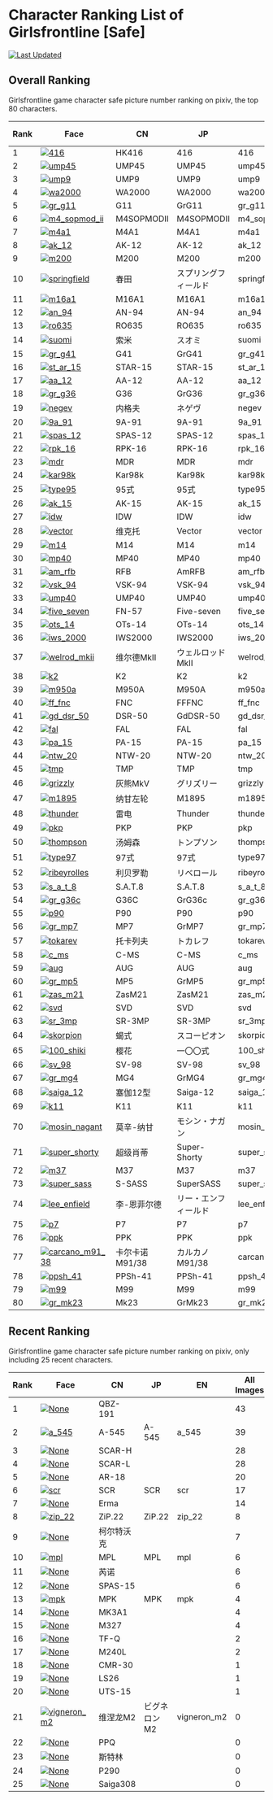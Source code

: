 # Character Ranking List of Girlsfrontline [Safe]

[![Last Updated](https://img.shields.io/endpoint?url=https://gist.githubusercontent.com/narugo1992/254442dea2e77cf46366df97f499242f/raw/data_last_update.json)](https://huggingface.co/datasets/deepghs/game_characters)

## Overall Ranking

Girlsfrontline game character safe picture number ranking on pixiv, the top 80 characters. 

|   Rank | Face                                                                                                                                                                                                                                                                                                                                                                                                                                                       | CN         | JP           | EN             |   All Images |   R18 Images |
|--------|------------------------------------------------------------------------------------------------------------------------------------------------------------------------------------------------------------------------------------------------------------------------------------------------------------------------------------------------------------------------------------------------------------------------------------------------------------|------------|--------------|----------------|--------------|--------------|
|      1 | [![416](./images/logo_416.png)](https://www.pixiv.net/en/tags/%E3%83%89%E3%83%BC%E3%83%AB%E3%82%BA%E3%83%95%E3%83%AD%E3%83%B3%E3%83%88%E3%83%A9%E3%82%A4%E3%83%B3%20%28416%20OR%20hk416%29%20-416c%20-416g11%20-416%E3%83%9E%E3%83%9E%20-45416%20-ak416%20-%E3%82%A8%E3%83%BC%E3%82%B8%E3%82%A7%E3%83%B3%E3%83%88416%20-%E6%9C%AC%E5%BD%93%E3%81%AF%E6%80%96%E3%81%84416%E6%95%99%20-%E7%89%B9%E5%B7%A5416/artworks?order=popular_d&s_mode=s_tag&mode=all) | HK416      | 416          | 416            |        11877 |         1634 |
|      2 | [![ump45](./images/logo_ump45.png)](https://www.pixiv.net/en/tags/ump45%20%E3%83%89%E3%83%BC%E3%83%AB%E3%82%BA%E3%83%95%E3%83%AD%E3%83%B3%E3%83%88%E3%83%A9%E3%82%A4%E3%83%B3/artworks?order=popular_d&s_mode=s_tag&mode=all)                                                                                                                                                                                                                              | UMP45      | UMP45        | ump45          |         8118 |          861 |
|      3 | [![ump9](./images/logo_ump9.png)](https://www.pixiv.net/en/tags/ump9%20%E3%83%89%E3%83%BC%E3%83%AB%E3%82%BA%E3%83%95%E3%83%AD%E3%83%B3%E3%83%88%E3%83%A9%E3%82%A4%E3%83%B3/artworks?order=popular_d&s_mode=s_tag&mode=all)                                                                                                                                                                                                                                 | UMP9       | UMP9         | ump9           |         4740 |          451 |
|      4 | [![wa2000](./images/logo_wa2000.png)](https://www.pixiv.net/en/tags/wa2000%20%E3%83%89%E3%83%BC%E3%83%AB%E3%82%BA%E3%83%95%E3%83%AD%E3%83%B3%E3%83%88%E3%83%A9%E3%82%A4%E3%83%B3/artworks?order=popular_d&s_mode=s_tag&mode=all)                                                                                                                                                                                                                           | WA2000     | WA2000       | wa2000         |         4003 |          511 |
|      5 | [![gr_g11](./images/logo_gr_g11.png)](https://www.pixiv.net/en/tags/%E3%83%89%E3%83%BC%E3%83%AB%E3%82%BA%E3%83%95%E3%83%AD%E3%83%B3%E3%83%88%E3%83%A9%E3%82%A4%E3%83%B3%20%28g11%20OR%20gr_g11%20OR%20grg11%29/artworks?order=popular_d&s_mode=s_tag&mode=all)                                                                                                                                                                                             | G11        | GrG11        | gr_g11         |         3676 |          276 |
|      6 | [![m4_sopmod_ii](./images/logo_m4_sopmod_ii.png)](https://www.pixiv.net/en/tags/%E3%83%89%E3%83%BC%E3%83%AB%E3%82%BA%E3%83%95%E3%83%AD%E3%83%B3%E3%83%88%E3%83%A9%E3%82%A4%E3%83%B3%20%28m4_sopmod_ii%20OR%20m4sopmodii%29%20-m4sopmodiijr/artworks?order=popular_d&s_mode=s_tag&mode=all)                                                                                                                                                                 | M4SOPMODII | M4SOPMODII   | m4_sopmod_ii   |         3109 |          251 |
|      7 | [![m4a1](./images/logo_m4a1.png)](https://www.pixiv.net/en/tags/m4a1%20%E3%83%89%E3%83%BC%E3%83%AB%E3%82%BA%E3%83%95%E3%83%AD%E3%83%B3%E3%83%88%E3%83%A9%E3%82%A4%E3%83%B3%20-m4a1_mod3/artworks?order=popular_d&s_mode=s_tag&mode=all)                                                                                                                                                                                                                    | M4A1       | M4A1         | m4a1           |         3011 |          270 |
|      8 | [![ak_12](./images/logo_ak_12.png)](https://www.pixiv.net/en/tags/%E3%83%89%E3%83%BC%E3%83%AB%E3%82%BA%E3%83%95%E3%83%AD%E3%83%B3%E3%83%88%E3%83%A9%E3%82%A4%E3%83%B3%20%28ak-12%20OR%20ak_12%29/artworks?order=popular_d&s_mode=s_tag&mode=all)                                                                                                                                                                                                           | AK-12      | AK-12        | ak_12          |         2742 |          327 |
|      9 | [![m200](./images/logo_m200.png)](https://www.pixiv.net/en/tags/m200%20%E3%83%89%E3%83%BC%E3%83%AB%E3%82%BA%E3%83%95%E3%83%AD%E3%83%B3%E3%83%88%E3%83%A9%E3%82%A4%E3%83%B3/artworks?order=popular_d&s_mode=s_tag&mode=all)                                                                                                                                                                                                                                 | M200       | M200         | m200           |         2742 |          297 |
|     10 | [![springfield](./images/logo_springfield.png)](https://www.pixiv.net/en/tags/%E3%83%89%E3%83%BC%E3%83%AB%E3%82%BA%E3%83%95%E3%83%AD%E3%83%B3%E3%83%88%E3%83%A9%E3%82%A4%E3%83%B3%20%28springfield%20OR%20%E3%82%B9%E3%83%97%E3%83%AA%E3%83%B3%E3%82%B0%E3%83%95%E3%82%A3%E3%83%BC%E3%83%AB%E3%83%89%20OR%20%E6%98%A5%E7%94%B0%29%20-%E6%98%A5%E7%94%B0springfield/artworks?order=popular_d&s_mode=s_tag&mode=all)                                         | 春田         | スプリングフィールド   | springfield    |         2710 |          400 |
|     11 | [![m16a1](./images/logo_m16a1.png)](https://www.pixiv.net/en/tags/m16a1%20%E3%83%89%E3%83%BC%E3%83%AB%E3%82%BA%E3%83%95%E3%83%AD%E3%83%B3%E3%83%88%E3%83%A9%E3%82%A4%E3%83%B3/artworks?order=popular_d&s_mode=s_tag&mode=all)                                                                                                                                                                                                                              | M16A1      | M16A1        | m16a1          |         2633 |          196 |
|     12 | [![an_94](./images/logo_an_94.png)](https://www.pixiv.net/en/tags/%E3%83%89%E3%83%BC%E3%83%AB%E3%82%BA%E3%83%95%E3%83%AD%E3%83%B3%E3%83%88%E3%83%A9%E3%82%A4%E3%83%B3%20%28an-94%20OR%20an_94%29/artworks?order=popular_d&s_mode=s_tag&mode=all)                                                                                                                                                                                                           | AN-94      | AN-94        | an_94          |         2301 |          208 |
|     13 | [![ro635](./images/logo_ro635.png)](https://www.pixiv.net/en/tags/ro635%20%E3%83%89%E3%83%BC%E3%83%AB%E3%82%BA%E3%83%95%E3%83%AD%E3%83%B3%E3%83%88%E3%83%A9%E3%82%A4%E3%83%B3/artworks?order=popular_d&s_mode=s_tag&mode=all)                                                                                                                                                                                                                              | RO635      | RO635        | ro635          |         1990 |          253 |
|     14 | [![suomi](./images/logo_suomi.png)](https://www.pixiv.net/en/tags/%E3%83%89%E3%83%BC%E3%83%AB%E3%82%BA%E3%83%95%E3%83%AD%E3%83%B3%E3%83%88%E3%83%A9%E3%82%A4%E3%83%B3%20%28suomi%20OR%20%E3%82%B9%E3%82%AA%E3%83%9F%20OR%20%E7%B4%A2%E7%B1%B3%29/artworks?order=popular_d&s_mode=s_tag&mode=all)                                                                                                                                                           | 索米         | スオミ          | suomi          |         1821 |          288 |
|     15 | [![gr_g41](./images/logo_gr_g41.png)](https://www.pixiv.net/en/tags/%E3%83%89%E3%83%BC%E3%83%AB%E3%82%BA%E3%83%95%E3%83%AD%E3%83%B3%E3%83%88%E3%83%A9%E3%82%A4%E3%83%B3%20%28g41%20OR%20gr_g41%20OR%20grg41%29/artworks?order=popular_d&s_mode=s_tag&mode=all)                                                                                                                                                                                             | G41        | GrG41        | gr_g41         |         1661 |          268 |
|     16 | [![st_ar_15](./images/logo_st_ar_15.png)](https://www.pixiv.net/en/tags/%E3%83%89%E3%83%BC%E3%83%AB%E3%82%BA%E3%83%95%E3%83%AD%E3%83%B3%E3%83%88%E3%83%A9%E3%82%A4%E3%83%B3%20%28st_ar_15%20OR%20star-15%29%20-star-15_mod3/artworks?order=popular_d&s_mode=s_tag&mode=all)                                                                                                                                                                                | STAR-15    | STAR-15      | st_ar_15       |         1639 |          135 |
|     17 | [![aa_12](./images/logo_aa_12.png)](https://www.pixiv.net/en/tags/%E3%83%89%E3%83%BC%E3%83%AB%E3%82%BA%E3%83%95%E3%83%AD%E3%83%B3%E3%83%88%E3%83%A9%E3%82%A4%E3%83%B3%20%28aa-12%20OR%20aa_12%29/artworks?order=popular_d&s_mode=s_tag&mode=all)                                                                                                                                                                                                           | AA-12      | AA-12        | aa_12          |         1491 |          140 |
|     18 | [![gr_g36](./images/logo_gr_g36.png)](https://www.pixiv.net/en/tags/%E3%83%89%E3%83%BC%E3%83%AB%E3%82%BA%E3%83%95%E3%83%AD%E3%83%B3%E3%83%88%E3%83%A9%E3%82%A4%E3%83%B3%20%28g36%20OR%20gr_g36%20OR%20grg36%29%20-g36c%20-gr_g36c%20-grg36c%20-mg36/artworks?order=popular_d&s_mode=s_tag&mode=all)                                                                                                                                                        | G36        | GrG36        | gr_g36         |         1467 |          142 |
|     19 | [![negev](./images/logo_negev.png)](https://www.pixiv.net/en/tags/%E3%83%89%E3%83%BC%E3%83%AB%E3%82%BA%E3%83%95%E3%83%AD%E3%83%B3%E3%83%88%E3%83%A9%E3%82%A4%E3%83%B3%20%28negev%20OR%20%E3%83%8D%E3%82%B2%E3%83%B4%20OR%20%E5%86%85%E6%A0%BC%E5%A4%AB%29/artworks?order=popular_d&s_mode=s_tag&mode=all)                                                                                                                                                  | 内格夫        | ネゲヴ          | negev          |         1376 |          187 |
|     20 | [![9a_91](./images/logo_9a_91.png)](https://www.pixiv.net/en/tags/%E3%83%89%E3%83%BC%E3%83%AB%E3%82%BA%E3%83%95%E3%83%AD%E3%83%B3%E3%83%88%E3%83%A9%E3%82%A4%E3%83%B3%20%289a-91%20OR%209a_91%29/artworks?order=popular_d&s_mode=s_tag&mode=all)                                                                                                                                                                                                           | 9A-91      | 9A-91        | 9a_91          |         1267 |          230 |
|     21 | [![spas_12](./images/logo_spas_12.png)](https://www.pixiv.net/en/tags/%E3%83%89%E3%83%BC%E3%83%AB%E3%82%BA%E3%83%95%E3%83%AD%E3%83%B3%E3%83%88%E3%83%A9%E3%82%A4%E3%83%B3%20%28spas-12%20OR%20spas_12%29/artworks?order=popular_d&s_mode=s_tag&mode=all)                                                                                                                                                                                                   | SPAS-12    | SPAS-12      | spas_12        |         1200 |          211 |
|     22 | [![rpk_16](./images/logo_rpk_16.png)](https://www.pixiv.net/en/tags/%E3%83%89%E3%83%BC%E3%83%AB%E3%82%BA%E3%83%95%E3%83%AD%E3%83%B3%E3%83%88%E3%83%A9%E3%82%A4%E3%83%B3%20%28rpk-16%20OR%20rpk_16%29/artworks?order=popular_d&s_mode=s_tag&mode=all)                                                                                                                                                                                                       | RPK-16     | RPK-16       | rpk_16         |         1170 |          194 |
|     23 | [![mdr](./images/logo_mdr.png)](https://www.pixiv.net/en/tags/mdr%20%E3%83%89%E3%83%BC%E3%83%AB%E3%82%BA%E3%83%95%E3%83%AD%E3%83%B3%E3%83%88%E3%83%A9%E3%82%A4%E3%83%B3/artworks?order=popular_d&s_mode=s_tag&mode=all)                                                                                                                                                                                                                                    | MDR        | MDR          | mdr            |         1122 |          114 |
|     24 | [![kar98k](./images/logo_kar98k.png)](https://www.pixiv.net/en/tags/kar98k%20%E3%83%89%E3%83%BC%E3%83%AB%E3%82%BA%E3%83%95%E3%83%AD%E3%83%B3%E3%83%88%E3%83%A9%E3%82%A4%E3%83%B3/artworks?order=popular_d&s_mode=s_tag&mode=all)                                                                                                                                                                                                                           | Kar98k     | Kar98k       | kar98k         |         1121 |           72 |
|     25 | [![type95](./images/logo_type95.png)](https://www.pixiv.net/en/tags/%E3%83%89%E3%83%BC%E3%83%AB%E3%82%BA%E3%83%95%E3%83%AD%E3%83%B3%E3%83%88%E3%83%A9%E3%82%A4%E3%83%B3%20%2895%E5%BC%8F%20OR%20type95%29/artworks?order=popular_d&s_mode=s_tag&mode=all)                                                                                                                                                                                                  | 95式        | 95式          | type95         |         1120 |          330 |
|     26 | [![ak_15](./images/logo_ak_15.png)](https://www.pixiv.net/en/tags/%E3%83%89%E3%83%BC%E3%83%AB%E3%82%BA%E3%83%95%E3%83%AD%E3%83%B3%E3%83%88%E3%83%A9%E3%82%A4%E3%83%B3%20%28ak-15%20OR%20ak_15%29/artworks?order=popular_d&s_mode=s_tag&mode=all)                                                                                                                                                                                                           | AK-15      | AK-15        | ak_15          |         1117 |          188 |
|     27 | [![idw](./images/logo_idw.png)](https://www.pixiv.net/en/tags/idw%20%E3%83%89%E3%83%BC%E3%83%AB%E3%82%BA%E3%83%95%E3%83%AD%E3%83%B3%E3%83%88%E3%83%A9%E3%82%A4%E3%83%B3/artworks?order=popular_d&s_mode=s_tag&mode=all)                                                                                                                                                                                                                                    | IDW        | IDW          | idw            |         1050 |           44 |
|     28 | [![vector](./images/logo_vector.png)](https://www.pixiv.net/en/tags/%E3%83%89%E3%83%BC%E3%83%AB%E3%82%BA%E3%83%95%E3%83%AD%E3%83%B3%E3%83%88%E3%83%A9%E3%82%A4%E3%83%B3%20%28vector%20OR%20%E7%BB%B4%E5%85%8B%E6%89%98%29%20-%E3%82%A8%E3%83%BC%E3%82%B8%E3%82%A7%E3%83%B3%E3%83%88vector/artworks?order=popular_d&s_mode=s_tag&mode=all)                                                                                                                  | 维克托        | Vector       | vector         |         1003 |          165 |
|     29 | [![m14](./images/logo_m14.png)](https://www.pixiv.net/en/tags/m14%20%E3%83%89%E3%83%BC%E3%83%AB%E3%82%BA%E3%83%95%E3%83%AD%E3%83%B3%E3%83%88%E3%83%A9%E3%82%A4%E3%83%B3/artworks?order=popular_d&s_mode=s_tag&mode=all)                                                                                                                                                                                                                                    | M14        | M14          | m14            |          956 |           68 |
|     30 | [![mp40](./images/logo_mp40.png)](https://www.pixiv.net/en/tags/mp40%20%E3%83%89%E3%83%BC%E3%83%AB%E3%82%BA%E3%83%95%E3%83%AD%E3%83%B3%E3%83%88%E3%83%A9%E3%82%A4%E3%83%B3%20-ump40/artworks?order=popular_d&s_mode=s_tag&mode=all)                                                                                                                                                                                                                        | MP40       | MP40         | mp40           |          954 |          137 |
|     31 | [![am_rfb](./images/logo_am_rfb.png)](https://www.pixiv.net/en/tags/%E3%83%89%E3%83%BC%E3%83%AB%E3%82%BA%E3%83%95%E3%83%AD%E3%83%B3%E3%83%88%E3%83%A9%E3%82%A4%E3%83%B3%20%28am_rfb%20OR%20amrfb%20OR%20rfb%29/artworks?order=popular_d&s_mode=s_tag&mode=all)                                                                                                                                                                                             | RFB        | AmRFB        | am_rfb         |          938 |           78 |
|     32 | [![vsk_94](./images/logo_vsk_94.png)](https://www.pixiv.net/en/tags/%E3%83%89%E3%83%BC%E3%83%AB%E3%82%BA%E3%83%95%E3%83%AD%E3%83%B3%E3%83%88%E3%83%A9%E3%82%A4%E3%83%B3%20%28vsk-94%20OR%20vsk_94%29/artworks?order=popular_d&s_mode=s_tag&mode=all)                                                                                                                                                                                                       | VSK-94     | VSK-94       | vsk_94         |          924 |          300 |
|     33 | [![ump40](./images/logo_ump40.png)](https://www.pixiv.net/en/tags/ump40%20%E3%83%89%E3%83%BC%E3%83%AB%E3%82%BA%E3%83%95%E3%83%AD%E3%83%B3%E3%83%88%E3%83%A9%E3%82%A4%E3%83%B3/artworks?order=popular_d&s_mode=s_tag&mode=all)                                                                                                                                                                                                                              | UMP40      | UMP40        | ump40          |          907 |           70 |
|     34 | [![five_seven](./images/logo_five_seven.png)](https://www.pixiv.net/en/tags/%E3%83%89%E3%83%BC%E3%83%AB%E3%82%BA%E3%83%95%E3%83%AD%E3%83%B3%E3%83%88%E3%83%A9%E3%82%A4%E3%83%B3%20%28five-seven%20OR%20five_seven%20OR%20fn-57%29/artworks?order=popular_d&s_mode=s_tag&mode=all)                                                                                                                                                                          | FN-57      | Five-seven   | five_seven     |          873 |          146 |
|     35 | [![ots_14](./images/logo_ots_14.png)](https://www.pixiv.net/en/tags/%E3%83%89%E3%83%BC%E3%83%AB%E3%82%BA%E3%83%95%E3%83%AD%E3%83%B3%E3%83%88%E3%83%A9%E3%82%A4%E3%83%B3%20%28ots-14%20OR%20ots_14%29/artworks?order=popular_d&s_mode=s_tag&mode=all)                                                                                                                                                                                                       | OTs-14     | OTs-14       | ots_14         |          844 |          118 |
|     36 | [![iws_2000](./images/logo_iws_2000.png)](https://www.pixiv.net/en/tags/%E3%83%89%E3%83%BC%E3%83%AB%E3%82%BA%E3%83%95%E3%83%AD%E3%83%B3%E3%83%88%E3%83%A9%E3%82%A4%E3%83%B3%20%28iws2000%20OR%20iws_2000%29/artworks?order=popular_d&s_mode=s_tag&mode=all)                                                                                                                                                                                                | IWS2000    | IWS2000      | iws_2000       |          837 |           68 |
|     37 | [![welrod_mkii](./images/logo_welrod_mkii.png)](https://www.pixiv.net/en/tags/%E3%83%89%E3%83%BC%E3%83%AB%E3%82%BA%E3%83%95%E3%83%AD%E3%83%B3%E3%83%88%E3%83%A9%E3%82%A4%E3%83%B3%20%28welrod_mkii%20OR%20%E3%82%A6%E3%82%A7%E3%83%AB%E3%83%AD%E3%83%83%E3%83%89mkii%20OR%20%E7%BB%B4%E5%B0%94%E5%BE%B7mk%E2%85%B1%29/artworks?order=popular_d&s_mode=s_tag&mode=all)                                                                                      | 维尔德MkⅡ     | ウェルロッドMkII   | welrod_mkii    |          824 |          110 |
|     38 | [![k2](./images/logo_k2.png)](https://www.pixiv.net/en/tags/k2%20%E3%83%89%E3%83%BC%E3%83%AB%E3%82%BA%E3%83%95%E3%83%AD%E3%83%B3%E3%83%88%E3%83%A9%E3%82%A4%E3%83%B3%20-grmk23%20-hk21%20-hk23%20-mk23%20-%E7%BB%B4%E5%B0%94%E5%BE%B7mk2/artworks?order=popular_d&s_mode=s_tag&mode=all)                                                                                                                                                                   | K2         | K2           | k2             |          814 |           81 |
|     39 | [![m950a](./images/logo_m950a.png)](https://www.pixiv.net/en/tags/m950a%20%E3%83%89%E3%83%BC%E3%83%AB%E3%82%BA%E3%83%95%E3%83%AD%E3%83%B3%E3%83%88%E3%83%A9%E3%82%A4%E3%83%B3/artworks?order=popular_d&s_mode=s_tag&mode=all)                                                                                                                                                                                                                              | M950A      | M950A        | m950a          |          812 |           71 |
|     40 | [![ff_fnc](./images/logo_ff_fnc.png)](https://www.pixiv.net/en/tags/%E3%83%89%E3%83%BC%E3%83%AB%E3%82%BA%E3%83%95%E3%83%AD%E3%83%B3%E3%83%88%E3%83%A9%E3%82%A4%E3%83%B3%20%28ff_fnc%20OR%20fffnc%20OR%20fnc%29/artworks?order=popular_d&s_mode=s_tag&mode=all)                                                                                                                                                                                             | FNC        | FFFNC        | ff_fnc         |          805 |           45 |
|     41 | [![gd_dsr_50](./images/logo_gd_dsr_50.png)](https://www.pixiv.net/en/tags/%E3%83%89%E3%83%BC%E3%83%AB%E3%82%BA%E3%83%95%E3%83%AD%E3%83%B3%E3%83%88%E3%83%A9%E3%82%A4%E3%83%B3%20%28dsr-50%20OR%20gd_dsr_50%20OR%20gddsr-50%29/artworks?order=popular_d&s_mode=s_tag&mode=all)                                                                                                                                                                              | DSR-50     | GdDSR-50     | gd_dsr_50      |          796 |          193 |
|     42 | [![fal](./images/logo_fal.png)](https://www.pixiv.net/en/tags/fal%20%E3%83%89%E3%83%BC%E3%83%AB%E3%82%BA%E3%83%95%E3%83%AD%E3%83%B3%E3%83%88%E3%83%A9%E3%82%A4%E3%83%B3%20-falcon/artworks?order=popular_d&s_mode=s_tag&mode=all)                                                                                                                                                                                                                          | FAL        | FAL          | fal            |          761 |          134 |
|     43 | [![pa_15](./images/logo_pa_15.png)](https://www.pixiv.net/en/tags/%E3%83%89%E3%83%BC%E3%83%AB%E3%82%BA%E3%83%95%E3%83%AD%E3%83%B3%E3%83%88%E3%83%A9%E3%82%A4%E3%83%B3%20%28pa-15%20OR%20pa_15%29/artworks?order=popular_d&s_mode=s_tag&mode=all)                                                                                                                                                                                                           | PA-15      | PA-15        | pa_15          |          752 |          168 |
|     44 | [![ntw_20](./images/logo_ntw_20.png)](https://www.pixiv.net/en/tags/%E3%83%89%E3%83%BC%E3%83%AB%E3%82%BA%E3%83%95%E3%83%AD%E3%83%B3%E3%83%88%E3%83%A9%E3%82%A4%E3%83%B3%20%28ntw-20%20OR%20ntw_20%29/artworks?order=popular_d&s_mode=s_tag&mode=all)                                                                                                                                                                                                       | NTW-20     | NTW-20       | ntw_20         |          746 |           70 |
|     45 | [![tmp](./images/logo_tmp.png)](https://www.pixiv.net/en/tags/tmp%20%E3%83%89%E3%83%BC%E3%83%AB%E3%82%BA%E3%83%95%E3%83%AD%E3%83%B3%E3%83%88%E3%83%A9%E3%82%A4%E3%83%B3/artworks?order=popular_d&s_mode=s_tag&mode=all)                                                                                                                                                                                                                                    | TMP        | TMP          | tmp            |          712 |           87 |
|     46 | [![grizzly](./images/logo_grizzly.png)](https://www.pixiv.net/en/tags/%E3%83%89%E3%83%BC%E3%83%AB%E3%82%BA%E3%83%95%E3%83%AD%E3%83%B3%E3%83%88%E3%83%A9%E3%82%A4%E3%83%B3%20%28grizzly%20OR%20%E3%82%B0%E3%83%AA%E3%82%BA%E3%83%AA%E3%83%BC%20OR%20%E7%81%B0%E7%86%8Amkv%20OR%20%E7%81%B0%E7%86%8Amk%E2%85%B4%29%20-grizzly_mark_v%20-grizzlymkv%20-%E3%82%B0%E3%83%AA%E3%82%BA%E3%83%AA%E3%83%BCmkv/artworks?order=popular_d&s_mode=s_tag&mode=all)       | 灰熊MkⅤ      | グリズリー        | grizzly        |          689 |          119 |
|     47 | [![m1895](./images/logo_m1895.png)](https://www.pixiv.net/en/tags/%E3%83%89%E3%83%BC%E3%83%AB%E3%82%BA%E3%83%95%E3%83%AD%E3%83%B3%E3%83%88%E3%83%A9%E3%82%A4%E3%83%B3%20%28m1895%20OR%20%E7%BA%B3%E7%94%98%E5%B7%A6%E8%BD%AE%29%20-m1895_cb%20-m1895cb%20-%E3%83%8A%E3%82%AC%E3%83%B3m1895/artworks?order=popular_d&s_mode=s_tag&mode=all)                                                                                                                 | 纳甘左轮       | M1895        | m1895          |          678 |           59 |
|     48 | [![thunder](./images/logo_thunder.png)](https://www.pixiv.net/en/tags/%E3%83%89%E3%83%BC%E3%83%AB%E3%82%BA%E3%83%95%E3%83%AD%E3%83%B3%E3%83%88%E3%83%A9%E3%82%A4%E3%83%B3%20%28thunder%20OR%20%E9%9B%B7%E7%94%B5%29%20-thunder50/artworks?order=popular_d&s_mode=s_tag&mode=all)                                                                                                                                                                           | 雷电         | Thunder      | thunder        |          645 |           50 |
|     49 | [![pkp](./images/logo_pkp.png)](https://www.pixiv.net/en/tags/pkp%20%E3%83%89%E3%83%BC%E3%83%AB%E3%82%BA%E3%83%95%E3%83%AD%E3%83%B3%E3%83%88%E3%83%A9%E3%82%A4%E3%83%B3/artworks?order=popular_d&s_mode=s_tag&mode=all)                                                                                                                                                                                                                                    | PKP        | PKP          | pkp            |          640 |           83 |
|     50 | [![thompson](./images/logo_thompson.png)](https://www.pixiv.net/en/tags/%E3%83%89%E3%83%BC%E3%83%AB%E3%82%BA%E3%83%95%E3%83%AD%E3%83%B3%E3%83%88%E3%83%A9%E3%82%A4%E3%83%B3%20%28thompson%20OR%20%E3%83%88%E3%83%B3%E3%83%97%E3%82%BD%E3%83%B3%20OR%20%E6%B1%A4%E5%A7%86%E6%A3%AE%29%20-thompsoncontender/artworks?order=popular_d&s_mode=s_tag&mode=all)                                                                                                  | 汤姆森        | トンプソン        | thompson       |          599 |           66 |
|     51 | [![type97](./images/logo_type97.png)](https://www.pixiv.net/en/tags/%E3%83%89%E3%83%BC%E3%83%AB%E3%82%BA%E3%83%95%E3%83%AD%E3%83%B3%E3%83%88%E3%83%A9%E3%82%A4%E3%83%B3%20%2897%E5%BC%8F%20OR%20type97%29%20-97%E5%BC%8F%E6%95%A3%20-97%E5%BC%8F%E8%87%AA%E5%8B%95%E6%AD%A5%E6%A7%8D%20-97%E5%BC%8F%E9%9C%B0/artworks?order=popular_d&s_mode=s_tag&mode=all)                                                                                               | 97式        | 97式          | type97         |          586 |          147 |
|     52 | [![ribeyrolles](./images/logo_ribeyrolles.png)](https://www.pixiv.net/en/tags/%E3%83%89%E3%83%BC%E3%83%AB%E3%82%BA%E3%83%95%E3%83%AD%E3%83%B3%E3%83%88%E3%83%A9%E3%82%A4%E3%83%B3%20%28ribeyrolles%20OR%20%E3%83%AA%E3%83%99%E3%83%AD%E3%83%BC%E3%83%AB%20OR%20%E5%88%A9%E8%B4%9D%E7%BD%97%E5%8B%92%29%20-ribeyrolles1918%20-%E5%88%A9%E8%B4%9D%E7%BD%97%E5%8B%921918/artworks?order=popular_d&s_mode=s_tag&mode=all)                                      | 利贝罗勒       | リベロール        | ribeyrolles    |          580 |           35 |
|     53 | [![s_a_t_8](./images/logo_s_a_t_8.png)](https://www.pixiv.net/en/tags/%E3%83%89%E3%83%BC%E3%83%AB%E3%82%BA%E3%83%95%E3%83%AD%E3%83%B3%E3%83%88%E3%83%A9%E3%82%A4%E3%83%B3%20%28s.a.t.8%20OR%20s_a_t_8%29/artworks?order=popular_d&s_mode=s_tag&mode=all)                                                                                                                                                                                                   | S.A.T.8    | S.A.T.8      | s_a_t_8        |          578 |           37 |
|     54 | [![gr_g36c](./images/logo_gr_g36c.png)](https://www.pixiv.net/en/tags/%E3%83%89%E3%83%BC%E3%83%AB%E3%82%BA%E3%83%95%E3%83%AD%E3%83%B3%E3%83%88%E3%83%A9%E3%82%A4%E3%83%B3%20%28g36c%20OR%20gr_g36c%20OR%20grg36c%29/artworks?order=popular_d&s_mode=s_tag&mode=all)                                                                                                                                                                                        | G36C       | GrG36c       | gr_g36c        |          573 |           85 |
|     55 | [![p90](./images/logo_p90.png)](https://www.pixiv.net/en/tags/p90%20%E3%83%89%E3%83%BC%E3%83%AB%E3%82%BA%E3%83%95%E3%83%AD%E3%83%B3%E3%83%88%E3%83%A9%E3%82%A4%E3%83%B3/artworks?order=popular_d&s_mode=s_tag&mode=all)                                                                                                                                                                                                                                    | P90        | P90          | p90            |          573 |           64 |
|     56 | [![gr_mp7](./images/logo_gr_mp7.png)](https://www.pixiv.net/en/tags/%E3%83%89%E3%83%BC%E3%83%AB%E3%82%BA%E3%83%95%E3%83%AD%E3%83%B3%E3%83%88%E3%83%A9%E3%82%A4%E3%83%B3%20%28gr_mp7%20OR%20grmp7%20OR%20mp7%29/artworks?order=popular_d&s_mode=s_tag&mode=all)                                                                                                                                                                                             | MP7        | GrMP7        | gr_mp7         |          528 |           53 |
|     57 | [![tokarev](./images/logo_tokarev.png)](https://www.pixiv.net/en/tags/%E3%83%89%E3%83%BC%E3%83%AB%E3%82%BA%E3%83%95%E3%83%AD%E3%83%B3%E3%83%88%E3%83%A9%E3%82%A4%E3%83%B3%20%28tokarev%20OR%20%E3%83%88%E3%82%AB%E3%83%AC%E3%83%95%20OR%20%E6%89%98%E5%8D%A1%E5%88%97%E5%A4%AB%29%20-tokarev_tt30/artworks?order=popular_d&s_mode=s_tag&mode=all)                                                                                                          | 托卡列夫       | トカレフ         | tokarev        |          522 |           62 |
|     58 | [![c_ms](./images/logo_c_ms.png)](https://www.pixiv.net/en/tags/%E3%83%89%E3%83%BC%E3%83%AB%E3%82%BA%E3%83%95%E3%83%AD%E3%83%B3%E3%83%88%E3%83%A9%E3%82%A4%E3%83%B3%20%28c-ms%20OR%20c_ms%29/artworks?order=popular_d&s_mode=s_tag&mode=all)                                                                                                                                                                                                               | C-MS       | C-MS         | c_ms           |          493 |           34 |
|     59 | [![aug](./images/logo_aug.png)](https://www.pixiv.net/en/tags/aug%20%E3%83%89%E3%83%BC%E3%83%AB%E3%82%BA%E3%83%95%E3%83%AD%E3%83%B3%E3%83%88%E3%83%A9%E3%82%A4%E3%83%B3%20-aug_para%20-augpara/artworks?order=popular_d&s_mode=s_tag&mode=all)                                                                                                                                                                                                             | AUG        | AUG          | aug            |          491 |           32 |
|     60 | [![gr_mp5](./images/logo_gr_mp5.png)](https://www.pixiv.net/en/tags/%E3%83%89%E3%83%BC%E3%83%AB%E3%82%BA%E3%83%95%E3%83%AD%E3%83%B3%E3%83%88%E3%83%A9%E3%82%A4%E3%83%B3%20%28gr_mp5%20OR%20grmp5%20OR%20mp5%29/artworks?order=popular_d&s_mode=s_tag&mode=all)                                                                                                                                                                                             | MP5        | GrMP5        | gr_mp5         |          487 |           47 |
|     61 | [![zas_m21](./images/logo_zas_m21.png)](https://www.pixiv.net/en/tags/%E3%83%89%E3%83%BC%E3%83%AB%E3%82%BA%E3%83%95%E3%83%AD%E3%83%B3%E3%83%88%E3%83%A9%E3%82%A4%E3%83%B3%20%28zas_m21%20OR%20zasm21%29/artworks?order=popular_d&s_mode=s_tag&mode=all)                                                                                                                                                                                                    | ZasM21     | ZasM21       | zas_m21        |          468 |           21 |
|     62 | [![svd](./images/logo_svd.png)](https://www.pixiv.net/en/tags/svd%20%E3%83%89%E3%83%BC%E3%83%AB%E3%82%BA%E3%83%95%E3%83%AD%E3%83%B3%E3%83%88%E3%83%A9%E3%82%A4%E3%83%B3/artworks?order=popular_d&s_mode=s_tag&mode=all)                                                                                                                                                                                                                                    | SVD        | SVD          | svd            |          465 |           46 |
|     63 | [![sr_3mp](./images/logo_sr_3mp.png)](https://www.pixiv.net/en/tags/%E3%83%89%E3%83%BC%E3%83%AB%E3%82%BA%E3%83%95%E3%83%AD%E3%83%B3%E3%83%88%E3%83%A9%E3%82%A4%E3%83%B3%20%28sr-3mp%20OR%20sr_3mp%29/artworks?order=popular_d&s_mode=s_tag&mode=all)                                                                                                                                                                                                       | SR-3MP     | SR-3MP       | sr_3mp         |          460 |           71 |
|     64 | [![skorpion](./images/logo_skorpion.png)](https://www.pixiv.net/en/tags/%E3%83%89%E3%83%BC%E3%83%AB%E3%82%BA%E3%83%95%E3%83%AD%E3%83%B3%E3%83%88%E3%83%A9%E3%82%A4%E3%83%B3%20%28skorpion%20OR%20%E3%82%B9%E3%82%B3%E3%83%BC%E3%83%94%E3%82%AA%E3%83%B3%20OR%20%E8%9D%8E%E5%BC%8F%29%20-%E3%81%99%E3%81%93%E3%81%99%E3%81%93%E3%82%B9%E3%82%B3%E3%83%BC%E3%83%94%E3%82%AA%E3%83%B3/artworks?order=popular_d&s_mode=s_tag&mode=all)                         | 蝎式         | スコーピオン       | skorpion       |          453 |           29 |
|     65 | [![100_shiki](./images/logo_100_shiki.png)](https://www.pixiv.net/en/tags/%E3%83%89%E3%83%BC%E3%83%AB%E3%82%BA%E3%83%95%E3%83%AD%E3%83%B3%E3%83%88%E3%83%A9%E3%82%A4%E3%83%B3%20%28100_shiki%20OR%20%E4%B8%80%E3%80%87%E3%80%87%E5%BC%8F%20OR%20%E6%A8%B1%E8%8A%B1%29%20-%E4%B8%80%E3%80%87%E3%80%87%E5%BC%8F%E6%A9%9F%E9%96%A2%E7%9F%AD%E9%8A%83/artworks?order=popular_d&s_mode=s_tag&mode=all)                                                          | 樱花         | 一〇〇式         | 100_shiki      |          446 |           19 |
|     66 | [![sv_98](./images/logo_sv_98.png)](https://www.pixiv.net/en/tags/%E3%83%89%E3%83%BC%E3%83%AB%E3%82%BA%E3%83%95%E3%83%AD%E3%83%B3%E3%83%88%E3%83%A9%E3%82%A4%E3%83%B3%20%28sv-98%20OR%20sv_98%29/artworks?order=popular_d&s_mode=s_tag&mode=all)                                                                                                                                                                                                           | SV-98      | SV-98        | sv_98          |          436 |           27 |
|     67 | [![gr_mg4](./images/logo_gr_mg4.png)](https://www.pixiv.net/en/tags/%E3%83%89%E3%83%BC%E3%83%AB%E3%82%BA%E3%83%95%E3%83%AD%E3%83%B3%E3%83%88%E3%83%A9%E3%82%A4%E3%83%B3%20%28gr_mg4%20OR%20grmg4%20OR%20mg4%29%20-mg42/artworks?order=popular_d&s_mode=s_tag&mode=all)                                                                                                                                                                                     | MG4        | GrMG4        | gr_mg4         |          426 |           19 |
|     68 | [![saiga_12](./images/logo_saiga_12.png)](https://www.pixiv.net/en/tags/%E3%83%89%E3%83%BC%E3%83%AB%E3%82%BA%E3%83%95%E3%83%AD%E3%83%B3%E3%83%88%E3%83%A9%E3%82%A4%E3%83%B3%20%28saiga-12%20OR%20saiga_12%20OR%20%E5%A1%9E%E4%BC%BD12%E5%9E%8B%29/artworks?order=popular_d&s_mode=s_tag&mode=all)                                                                                                                                                          | 塞伽12型      | Saiga-12     | saiga_12       |          425 |           74 |
|     69 | [![k11](./images/logo_k11.png)](https://www.pixiv.net/en/tags/k11%20%E3%83%89%E3%83%BC%E3%83%AB%E3%82%BA%E3%83%95%E3%83%AD%E3%83%B3%E3%83%88%E3%83%A9%E3%82%A4%E3%83%B3/artworks?order=popular_d&s_mode=s_tag&mode=all)                                                                                                                                                                                                                                    | K11        | K11          | k11            |          425 |           54 |
|     70 | [![mosin_nagant](./images/logo_mosin_nagant.png)](https://www.pixiv.net/en/tags/%E3%83%89%E3%83%BC%E3%83%AB%E3%82%BA%E3%83%95%E3%83%AD%E3%83%B3%E3%83%88%E3%83%A9%E3%82%A4%E3%83%B3%20%28mosin_nagant%20OR%20%E3%83%A2%E3%82%B7%E3%83%B3%E3%83%BB%E3%83%8A%E3%82%AC%E3%83%B3%20OR%20%E8%8E%AB%E8%BE%9B-%E7%BA%B3%E7%94%98%29/artworks?order=popular_d&s_mode=s_tag&mode=all)                                                                               | 莫辛-纳甘      | モシン・ナガン      | mosin_nagant   |          411 |           70 |
|     71 | [![super_shorty](./images/logo_super_shorty.png)](https://www.pixiv.net/en/tags/%E3%83%89%E3%83%BC%E3%83%AB%E3%82%BA%E3%83%95%E3%83%AD%E3%83%B3%E3%83%88%E3%83%A9%E3%82%A4%E3%83%B3%20%28super-shorty%20OR%20super_shorty%20OR%20%E8%B6%85%E7%BA%A7%E8%82%96%E8%92%82%29/artworks?order=popular_d&s_mode=s_tag&mode=all)                                                                                                                                   | 超级肖蒂       | Super-Shorty | super_shorty   |          401 |           46 |
|     72 | [![m37](./images/logo_m37.png)](https://www.pixiv.net/en/tags/m37%20%E3%83%89%E3%83%BC%E3%83%AB%E3%82%BA%E3%83%95%E3%83%AD%E3%83%B3%E3%83%88%E3%83%A9%E3%82%A4%E3%83%B3/artworks?order=popular_d&s_mode=s_tag&mode=all)                                                                                                                                                                                                                                    | M37        | M37          | m37            |          398 |           89 |
|     73 | [![super_sass](./images/logo_super_sass.png)](https://www.pixiv.net/en/tags/%E3%83%89%E3%83%BC%E3%83%AB%E3%82%BA%E3%83%95%E3%83%AD%E3%83%B3%E3%83%88%E3%83%A9%E3%82%A4%E3%83%B3%20%28s-sass%20OR%20super_sass%20OR%20supersass%29%20-supersass_mod3/artworks?order=popular_d&s_mode=s_tag&mode=all)                                                                                                                                                        | S-SASS     | SuperSASS    | super_sass     |          350 |           32 |
|     74 | [![lee_enfield](./images/logo_lee_enfield.png)](https://www.pixiv.net/en/tags/%E3%83%89%E3%83%BC%E3%83%AB%E3%82%BA%E3%83%95%E3%83%AD%E3%83%B3%E3%83%88%E3%83%A9%E3%82%A4%E3%83%B3%20%28lee_enfield%20OR%20%E3%83%AA%E3%83%BC%E3%83%BB%E3%82%A8%E3%83%B3%E3%83%95%E3%82%A3%E3%83%BC%E3%83%AB%E3%83%89%20OR%20%E6%9D%8E-%E6%81%A9%E8%8F%B2%E5%B0%94%E5%BE%B7%29/artworks?order=popular_d&s_mode=s_tag&mode=all)                                              | 李-恩菲尔德     | リー・エンフィールド   | lee_enfield    |          341 |           44 |
|     75 | [![p7](./images/logo_p7.png)](https://www.pixiv.net/en/tags/p7%20%E3%83%89%E3%83%BC%E3%83%AB%E3%82%BA%E3%83%95%E3%83%AD%E3%83%B3%E3%83%88%E3%83%A9%E3%82%A4%E3%83%B3%20-gr_mp7%20-grmp7%20-mp7%20-sp7c%20-vp70/artworks?order=popular_d&s_mode=s_tag&mode=all)                                                                                                                                                                                             | P7         | P7           | p7             |          339 |           32 |
|     76 | [![ppk](./images/logo_ppk.png)](https://www.pixiv.net/en/tags/ppk%20%E3%83%89%E3%83%BC%E3%83%AB%E3%82%BA%E3%83%95%E3%83%AD%E3%83%B3%E3%83%88%E3%83%A9%E3%82%A4%E3%83%B3/artworks?order=popular_d&s_mode=s_tag&mode=all)                                                                                                                                                                                                                                    | PPK        | PPK          | ppk            |          337 |           40 |
|     77 | [![carcano_m91_38](./images/logo_carcano_m91_38.png)](https://www.pixiv.net/en/tags/%E3%83%89%E3%83%BC%E3%83%AB%E3%82%BA%E3%83%95%E3%83%AD%E3%83%B3%E3%83%88%E3%83%A9%E3%82%A4%E3%83%B3%20%28carcano_m91_38%20OR%20%E3%82%AB%E3%83%AB%E3%82%AB%E3%83%8Em91/38%20OR%20%E5%8D%A1%E5%B0%94%E5%8D%A1%E8%AF%BAm91/38%29/artworks?order=popular_d&s_mode=s_tag&mode=all)                                                                                         | 卡尔卡诺M91/38 | カルカノM91/38   | carcano_m91_38 |          337 |           34 |
|     78 | [![ppsh_41](./images/logo_ppsh_41.png)](https://www.pixiv.net/en/tags/%E3%83%89%E3%83%BC%E3%83%AB%E3%82%BA%E3%83%95%E3%83%AD%E3%83%B3%E3%83%88%E3%83%A9%E3%82%A4%E3%83%B3%20%28ppsh-41%20OR%20ppsh_41%29/artworks?order=popular_d&s_mode=s_tag&mode=all)                                                                                                                                                                                                   | PPSh-41    | PPSh-41      | ppsh_41        |          337 |           29 |
|     79 | [![m99](./images/logo_m99.png)](https://www.pixiv.net/en/tags/m99%20%E3%83%89%E3%83%BC%E3%83%AB%E3%82%BA%E3%83%95%E3%83%AD%E3%83%B3%E3%83%88%E3%83%A9%E3%82%A4%E3%83%B3/artworks?order=popular_d&s_mode=s_tag&mode=all)                                                                                                                                                                                                                                    | M99        | M99          | m99            |          329 |           55 |
|     80 | [![gr_mk23](./images/logo_gr_mk23.png)](https://www.pixiv.net/en/tags/%E3%83%89%E3%83%BC%E3%83%AB%E3%82%BA%E3%83%95%E3%83%AD%E3%83%B3%E3%83%88%E3%83%A9%E3%82%A4%E3%83%B3%20%28gr_mk23%20OR%20grmk23%20OR%20mk23%29/artworks?order=popular_d&s_mode=s_tag&mode=all)                                                                                                                                                                                        | Mk23       | GrMk23       | gr_mk23        |          314 |           37 |

## Recent Ranking

Girlsfrontline game character safe picture number ranking on pixiv, only including 25 recent characters. 

|   Rank | Face                                                                                                                                                                                                                                                                                                                                                                                                                           | CN       | JP      | EN          |   All Images |   R18 Images |
|--------|--------------------------------------------------------------------------------------------------------------------------------------------------------------------------------------------------------------------------------------------------------------------------------------------------------------------------------------------------------------------------------------------------------------------------------|----------|---------|-------------|--------------|--------------|
|      1 | [![None](./images/logo_None.png)](https://www.pixiv.net/en/tags/qbz-191%20%E3%83%89%E3%83%BC%E3%83%AB%E3%82%BA%E3%83%95%E3%83%AD%E3%83%B3%E3%83%88%E3%83%A9%E3%82%A4%E3%83%B3/artworks?order=popular_d&s_mode=s_tag&mode=all)                                                                                                                                                                                                  | QBZ-191  |         |             |           43 |           12 |
|      2 | [![a_545](./images/logo_a_545.png)](https://www.pixiv.net/en/tags/%E3%83%89%E3%83%BC%E3%83%AB%E3%82%BA%E3%83%95%E3%83%AD%E3%83%B3%E3%83%88%E3%83%A9%E3%82%A4%E3%83%B3%20%28a-545%20OR%20a_545%29/artworks?order=popular_d&s_mode=s_tag&mode=all)                                                                                                                                                                               | A-545    | A-545   | a_545       |           39 |            6 |
|      3 | [![None](./images/logo_None_2.png)](https://www.pixiv.net/en/tags/scar-h%20%E3%83%89%E3%83%BC%E3%83%AB%E3%82%BA%E3%83%95%E3%83%AD%E3%83%B3%E3%83%88%E3%83%A9%E3%82%A4%E3%83%B3/artworks?order=popular_d&s_mode=s_tag&mode=all)                                                                                                                                                                                                 | SCAR-H   |         |             |           28 |            0 |
|      4 | [![None](./images/logo_None_3.png)](https://www.pixiv.net/en/tags/scar-l%20%E3%83%89%E3%83%BC%E3%83%AB%E3%82%BA%E3%83%95%E3%83%AD%E3%83%B3%E3%83%88%E3%83%A9%E3%82%A4%E3%83%B3/artworks?order=popular_d&s_mode=s_tag&mode=all)                                                                                                                                                                                                 | SCAR-L   |         |             |           28 |            0 |
|      5 | [![None](./images/logo_None_4.png)](https://www.pixiv.net/en/tags/ar-18%20%E3%83%89%E3%83%BC%E3%83%AB%E3%82%BA%E3%83%95%E3%83%AD%E3%83%B3%E3%83%88%E3%83%A9%E3%82%A4%E3%83%B3/artworks?order=popular_d&s_mode=s_tag&mode=all)                                                                                                                                                                                                  | AR-18    |         |             |           20 |            0 |
|      6 | [![scr](./images/logo_scr.png)](https://www.pixiv.net/en/tags/scr%20%E3%83%89%E3%83%BC%E3%83%AB%E3%82%BA%E3%83%95%E3%83%AD%E3%83%B3%E3%83%88%E3%83%A9%E3%82%A4%E3%83%B3%20-_screw%20-screed%20-screenshot%20-sp65scrarecrow%20-starscream/artworks?order=popular_d&s_mode=s_tag&mode=all)                                                                                                                                      | SCR      | SCR     | scr         |           17 |            3 |
|      7 | [![None](./images/logo_None_5.png)](https://www.pixiv.net/en/tags/erma%20%E3%83%89%E3%83%BC%E3%83%AB%E3%82%BA%E3%83%95%E3%83%AD%E3%83%B3%E3%83%88%E3%83%A9%E3%82%A4%E3%83%B3%20-coltdefendermark1%20-coltdefendermarki%20-cyberman%20-eastgermany%20-erma_hume%20-german%20-germany%20-m4_sherman%20-panzermaiden%20-silverman%20-slenderman%20-stirringmermaid%20-superman3go/artworks?order=popular_d&s_mode=s_tag&mode=all) | Erma     |         |             |           14 |            0 |
|      8 | [![zip_22](./images/logo_zip_22.png)](https://www.pixiv.net/en/tags/%E3%83%89%E3%83%BC%E3%83%AB%E3%82%BA%E3%83%95%E3%83%AD%E3%83%B3%E3%83%88%E3%83%A9%E3%82%A4%E3%83%B3%20%28zip.22%20OR%20zip_22%29/artworks?order=popular_d&s_mode=s_tag&mode=all)                                                                                                                                                                           | ZiP.22   | ZiP.22  | zip_22      |            8 |            1 |
|      9 | [![None](./images/logo_None_6.png)](https://www.pixiv.net/en/tags/%E3%83%89%E3%83%BC%E3%83%AB%E3%82%BA%E3%83%95%E3%83%AD%E3%83%B3%E3%83%88%E3%83%A9%E3%82%A4%E3%83%B3%20%28coltwalker%20OR%20%E6%9F%AF%E5%B0%94%E7%89%B9%E6%B2%83%E5%85%8B%29/artworks?order=popular_d&s_mode=s_tag&mode=all)                                                                                                                                  | 柯尔特沃克    |         |             |            7 |            0 |
|     10 | [![mpl](./images/logo_mpl.png)](https://www.pixiv.net/en/tags/mpl%20%E3%83%89%E3%83%BC%E3%83%AB%E3%82%BA%E3%83%95%E3%83%AD%E3%83%B3%E3%83%88%E3%83%A9%E3%82%A4%E3%83%B3%20-enoosample%20-incomplete%20-sample%20-trampling/artworks?order=popular_d&s_mode=s_tag&mode=all)                                                                                                                                                     | MPL      | MPL     | mpl         |            6 |            1 |
|     11 | [![None](./images/logo_None_7.png)](https://www.pixiv.net/en/tags/%E3%83%89%E3%83%BC%E3%83%AB%E3%82%BA%E3%83%95%E3%83%AD%E3%83%B3%E3%83%88%E3%83%A9%E3%82%A4%E3%83%B3%20%E8%8A%AE%E8%AF%BA/artworks?order=popular_d&s_mode=s_tag&mode=all)                                                                                                                                                                                     | 芮诺       |         |             |            6 |            0 |
|     12 | [![None](./images/logo_None_8.png)](https://www.pixiv.net/en/tags/spas-15%20%E3%83%89%E3%83%BC%E3%83%AB%E3%82%BA%E3%83%95%E3%83%AD%E3%83%B3%E3%83%88%E3%83%A9%E3%82%A4%E3%83%B3/artworks?order=popular_d&s_mode=s_tag&mode=all)                                                                                                                                                                                                | SPAS-15  |         |             |            6 |            0 |
|     13 | [![mpk](./images/logo_mpk.png)](https://www.pixiv.net/en/tags/mpk%20%E3%83%89%E3%83%BC%E3%83%AB%E3%82%BA%E3%83%95%E3%83%AD%E3%83%B3%E3%83%88%E3%83%A9%E3%82%A4%E3%83%B3%20-pumpkin/artworks?order=popular_d&s_mode=s_tag&mode=all)                                                                                                                                                                                             | MPK      | MPK     | mpk         |            4 |            1 |
|     14 | [![None](./images/logo_None_9.png)](https://www.pixiv.net/en/tags/mk3a1%20%E3%83%89%E3%83%BC%E3%83%AB%E3%82%BA%E3%83%95%E3%83%AD%E3%83%B3%E3%83%88%E3%83%A9%E3%82%A4%E3%83%B3/artworks?order=popular_d&s_mode=s_tag&mode=all)                                                                                                                                                                                                  | MK3A1    |         |             |            4 |            0 |
|     15 | [![None](./images/logo_None_10.png)](https://www.pixiv.net/en/tags/m327%20%E3%83%89%E3%83%BC%E3%83%AB%E3%82%BA%E3%83%95%E3%83%AD%E3%83%B3%E3%83%88%E3%83%A9%E3%82%A4%E3%83%B3/artworks?order=popular_d&s_mode=s_tag&mode=all)                                                                                                                                                                                                  | M327     |         |             |            4 |            0 |
|     16 | [![None](./images/logo_None_11.png)](https://www.pixiv.net/en/tags/tf-q%20%E3%83%89%E3%83%BC%E3%83%AB%E3%82%BA%E3%83%95%E3%83%AD%E3%83%B3%E3%83%88%E3%83%A9%E3%82%A4%E3%83%B3/artworks?order=popular_d&s_mode=s_tag&mode=all)                                                                                                                                                                                                  | TF-Q     |         |             |            2 |            1 |
|     17 | [![None](./images/logo_None_12.png)](https://www.pixiv.net/en/tags/m240l%20%E3%83%89%E3%83%BC%E3%83%AB%E3%82%BA%E3%83%95%E3%83%AD%E3%83%B3%E3%83%88%E3%83%A9%E3%82%A4%E3%83%B3/artworks?order=popular_d&s_mode=s_tag&mode=all)                                                                                                                                                                                                 | M240L    |         |             |            2 |            0 |
|     18 | [![None](./images/logo_None_13.png)](https://www.pixiv.net/en/tags/cmr-30%20%E3%83%89%E3%83%BC%E3%83%AB%E3%82%BA%E3%83%95%E3%83%AD%E3%83%B3%E3%83%88%E3%83%A9%E3%82%A4%E3%83%B3/artworks?order=popular_d&s_mode=s_tag&mode=all)                                                                                                                                                                                                | CMR-30   |         |             |            1 |            1 |
|     19 | [![None](./images/logo_None_14.png)](https://www.pixiv.net/en/tags/ls26%20%E3%83%89%E3%83%BC%E3%83%AB%E3%82%BA%E3%83%95%E3%83%AD%E3%83%B3%E3%83%88%E3%83%A9%E3%82%A4%E3%83%B3/artworks?order=popular_d&s_mode=s_tag&mode=all)                                                                                                                                                                                                  | LS26     |         |             |            1 |            0 |
|     20 | [![None](./images/logo_None_15.png)](https://www.pixiv.net/en/tags/uts-15%20%E3%83%89%E3%83%BC%E3%83%AB%E3%82%BA%E3%83%95%E3%83%AD%E3%83%B3%E3%83%88%E3%83%A9%E3%82%A4%E3%83%B3/artworks?order=popular_d&s_mode=s_tag&mode=all)                                                                                                                                                                                                | UTS-15   |         |             |            1 |            0 |
|     21 | [![vigneron_m2](./images/logo_vigneron_m2.png)](https://www.pixiv.net/en/tags/%E3%83%89%E3%83%BC%E3%83%AB%E3%82%BA%E3%83%95%E3%83%AD%E3%83%B3%E3%83%88%E3%83%A9%E3%82%A4%E3%83%B3%20%28vigneron_m2%20OR%20vigneronm2%20OR%20%E3%83%93%E3%82%B0%E3%83%8D%E3%83%AD%E3%83%B3m2%20OR%20%E7%BB%B4%E6%B6%85%E9%BE%99m2%29/artworks?order=popular_d&s_mode=s_tag&mode=all)                                                            | 维涅龙M2    | ビグネロンM2 | vigneron_m2 |            0 |            0 |
|     22 | [![None](./images/logo_None_16.png)](https://www.pixiv.net/en/tags/ppq%20%E3%83%89%E3%83%BC%E3%83%AB%E3%82%BA%E3%83%95%E3%83%AD%E3%83%B3%E3%83%88%E3%83%A9%E3%82%A4%E3%83%B3/artworks?order=popular_d&s_mode=s_tag&mode=all)                                                                                                                                                                                                   | PPQ      |         |             |            0 |            0 |
|     23 | [![None](./images/logo_None_17.png)](https://www.pixiv.net/en/tags/%E3%83%89%E3%83%BC%E3%83%AB%E3%82%BA%E3%83%95%E3%83%AD%E3%83%B3%E3%83%88%E3%83%A9%E3%82%A4%E3%83%B3%20%E6%96%AF%E7%89%B9%E6%9E%97/artworks?order=popular_d&s_mode=s_tag&mode=all)                                                                                                                                                                           | 斯特林      |         |             |            0 |            0 |
|     24 | [![None](./images/logo_None_18.png)](https://www.pixiv.net/en/tags/p290%20%E3%83%89%E3%83%BC%E3%83%AB%E3%82%BA%E3%83%95%E3%83%AD%E3%83%B3%E3%83%88%E3%83%A9%E3%82%A4%E3%83%B3/artworks?order=popular_d&s_mode=s_tag&mode=all)                                                                                                                                                                                                  | P290     |         |             |            0 |            0 |
|     25 | [![None](./images/logo_None_19.png)](https://www.pixiv.net/en/tags/saiga308%20%E3%83%89%E3%83%BC%E3%83%AB%E3%82%BA%E3%83%95%E3%83%AD%E3%83%B3%E3%83%88%E3%83%A9%E3%82%A4%E3%83%B3/artworks?order=popular_d&s_mode=s_tag&mode=all)                                                                                                                                                                                              | Saiga308 |         |             |            0 |            0 |

